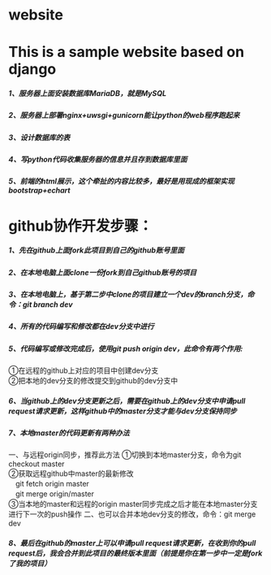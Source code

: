 # website

This is a sample website based on django
========================================
##### 1、服务器上面安装数据库MariaDB，就是MySQL
##### 2、服务器上部署nginx+uwsgi+gunicorn能让python的web程序跑起来
##### 3、设计数据库的表
##### 4、写python代码收集服务器的信息并且存到数据库里面
##### 5、前端的html展示，这个牵扯的内容比较多，最好是用现成的框架实现bootstrap+echart

github协作开发步骤：
===================
##### 1、先在github上面fork此项目到自己的github账号里面
##### 2、在本地电脑上面clone一份fork到自己github账号的项目
##### 3、在本地电脑上，基于第二步中clone的项目建立一个dev的branch分支，命令：git branch dev
##### 4、所有的代码编写和修改都在dev分支中进行
##### 5、代码编写或修改完成后，使用git push origin dev，此命令有两个作用:
①在远程的github上对应的项目中创建dev分支<br>
②把本地的dev分支的修改提交到github的dev分支中<br>

##### 6、当github上的dev分支更新之后，需要在github上的dev分支中申请pull request请求更新，这样github中的master分支才能与dev分支保持同步

##### 7、本地master的代码更新有两种办法
一、与远程origin同步，推荐此方法
①切换到本地master分支，命令为git checkout master<br>
②获取远程github中master的最新修改<br>
　git fetch origin master<br>
　git merge origin/master<br>
③当本地的master和远程的origin master同步完成之后才能在本地master分支进行下一次的push操作
二、也可以合并本地dev分支的修改，命令：git merge dev

##### 8、最后在github的master上可以申请pull request请求更新，在收到你的pull request后，我会合并到此项目的最终版本里面（前提是你在第一步中一定是fork了我的项目）
